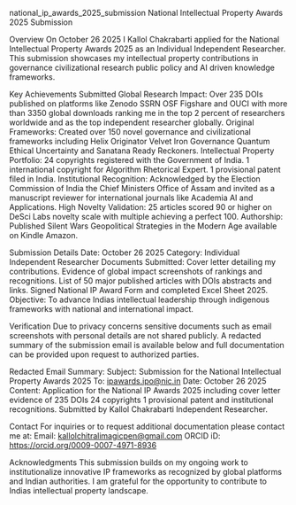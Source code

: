  national_ip_awards_2025_submission
National Intellectual Property Awards 2025 Submission

Overview
On October 26 2025 I Kallol Chakrabarti applied for the National Intellectual Property Awards 2025 as an Individual Independent Researcher. This submission showcases my intellectual property contributions in governance civilizational research public policy and AI driven knowledge frameworks.

Key Achievements Submitted
Global Research Impact: Over 235 DOIs published on platforms like Zenodo SSRN OSF Figshare and OUCI with more than 3350 global downloads ranking me in the top 2 percent of researchers worldwide and as the top independent researcher globally.
Original Frameworks: Created over 150 novel governance and civilizational frameworks including Helix Originator Velvet Iron Governance Quantum Ethical Uncertainty and Sanatana Ready Reckoners.
Intellectual Property Portfolio:
24 copyrights registered with the Government of India.
1 international copyright for Algorithm Rhetorical Expert.
1 provisional patent filed in India.
Institutional Recognition: Acknowledged by the Election Commission of India the Chief Ministers Office of Assam and invited as a manuscript reviewer for international journals like Academia AI and Applications.
High Novelty Validation: 25 articles scored 90 or higher on DeSci Labs novelty scale with multiple achieving a perfect 100.
Authorship: Published Silent Wars Geopolitical Strategies in the Modern Age available on Kindle Amazon.

Submission Details
Date: October 26 2025
Category: Individual Independent Researcher
Documents Submitted:
Cover letter detailing my contributions.
Evidence of global impact screenshots of rankings and recognitions.
List of 50 major published articles with DOIs abstracts and links.
Signed National IP Award Form and completed Excel Sheet 2025.
Objective: To advance Indias intellectual leadership through indigenous frameworks with national and international impact.

Verification
Due to privacy concerns sensitive documents such as email screenshots with personal details are not shared publicly. A redacted summary of the submission email is available below and full documentation can be provided upon request to authorized parties.

Redacted Email Summary:
Subject: Submission for the National Intellectual Property Awards 2025
To: ipawards.ipo@nic.in
Date: October 26 2025
Content: Application for the National IP Awards 2025 including cover letter evidence of 235 DOIs 24 copyrights 1 provisional patent and institutional recognitions. Submitted by Kallol Chakrabarti Independent Researcher.

Contact
For inquiries or to request additional documentation please contact me at:
Email: kallolchitralimagicpen@gmail.com
ORCID iD: https://orcid.org/0009-0007-4971-8936

Acknowledgments
This submission builds on my ongoing work to institutionalize innovative IP frameworks as recognized by global platforms and Indian authorities. I am grateful for the opportunity to contribute to Indias intellectual property landscape.

